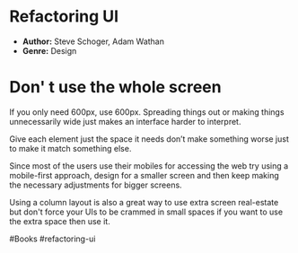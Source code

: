 # Refactoring UI
- **Author:** Steve Schoger, Adam Wathan
- **Genre:** Design

# Don' t use the whole screen
If you only need 600px, use 600px. Spreading things out or making things
unnecessarily wide just makes an interface harder to interpret.

Give each element just the space it needs don’t make something worse just to make it match something else.

Since most of the users use their mobiles for accessing the web try using a mobile-first approach, design for a smaller screen and then keep making the necessary adjustments for bigger screens. 

Using a column layout is also a great way to use extra screen real-estate but don't force your UIs to be crammed in small spaces if you want to use the extra space then use it.

#Books #refactoring-ui 